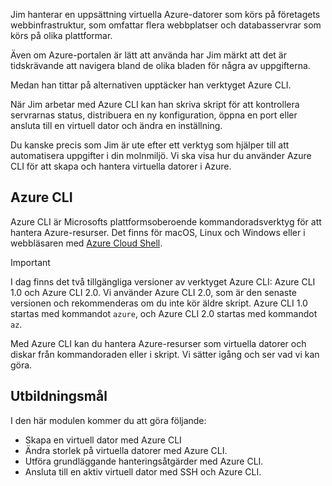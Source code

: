 Jim hanterar en uppsättning virtuella Azure-datorer som körs på företagets webbinfrastruktur, som omfattar flera webbplatser och databasservrar som körs på olika plattformar. 

Även om Azure-portalen är lätt att använda har Jim märkt att det är tidskrävande att navigera bland de olika bladen för några av uppgifterna. 

Medan han tittar på alternativen upptäcker han verktyget Azure CLI.

När Jim arbetar med Azure CLI kan han skriva skript för att kontrollera servrarnas status, distribuera en ny konfiguration, öppna en port eller ansluta till en virtuell dator och ändra en inställning.

Du kanske precis som Jim är ute efter ett verktyg som hjälper till att automatisera uppgifter i din molnmiljö. Vi ska visa hur du använder Azure CLI för att skapa och hantera virtuella datorer i Azure. 

## <a name="azure-cli"></a>Azure CLI

Azure CLI är Microsofts plattformsoberoende kommandoradsverktyg för att hantera Azure-resurser. Det finns för macOS, Linux och Windows eller i webbläsaren med [Azure Cloud Shell](https://docs.microsoft.com/azure/cloud-shell/overview).

> [!IMPORTANT]
> I dag finns det två tillgängliga versioner av verktyget Azure CLI: Azure CLI 1.0 och Azure CLI 2.0. Vi använder Azure CLI 2.0, som är den senaste versionen och rekommenderas om du inte kör äldre skript. Azure CLI 1.0 startas med kommandot `azure`, och Azure CLI 2.0 startas med kommandot `az`. 

Med Azure CLI kan du hantera Azure-resurser som virtuella datorer och diskar från kommandoraden eller i skript. Vi sätter igång och ser vad vi kan göra.

## <a name="learning-objectives"></a>Utbildningsmål

I den här modulen kommer du att göra följande:

- Skapa en virtuell dator med Azure CLI
- Ändra storlek på virtuella datorer med Azure CLI.
- Utföra grundläggande hanteringsåtgärder med Azure CLI.
- Ansluta till en aktiv virtuell dator med SSH och Azure CLI.
